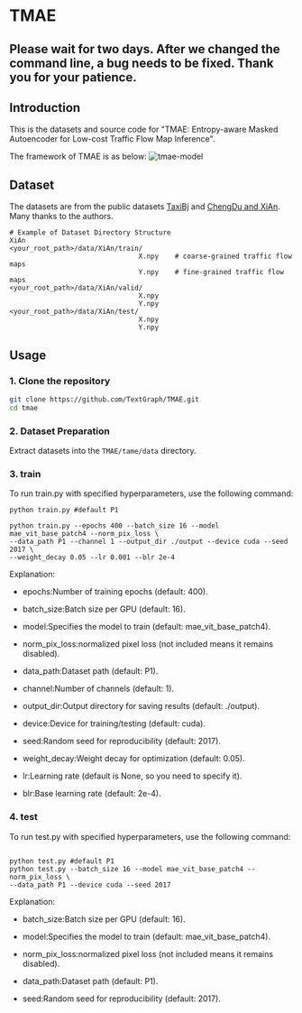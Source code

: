 # TMAE
## Please wait for two days. After we changed the command line, a bug needs to be fixed. Thank you for your patience.
## Introduction

This is the datasets and source code for "TMAE: Entropy-aware Masked Autoencoder for Low-cost Traffic Flow Map Inference".

The framework of TMAE is as below:
![tmae-model](https://github.com/user-attachments/assets/d5316372-fbe0-46c0-831a-6fa5a25b064b)

## Dataset

The datasets are from the public datasets [TaxiBj](https://github.com/yoshall/UrbanFM/tree/master/data) and [ChengDu and XiAn](https://github.com/luimoli/RATFM/tree/master/data). Many thanks to the authors.

```
# Example of Dataset Directory Structure
XiAn
<your_root_path>/data/XiAn/train/
                                X.npy    # coarse-grained traffic flow maps
                                Y.npy    # fine-grained traffic flow maps
<your_root_path>/data/XiAn/valid/
                                X.npy
                                Y.npy
<your_root_path>/data/XiAn/test/
                                X.npy
                                Y.npy
```

## Usage

### 1. Clone the repository

```bash
git clone https://github.com/TextGraph/TMAE.git
cd tmae
```

### 2. Dataset Preparation

Extract datasets into the `TMAE/tame/data` directory.

### 3. train

To run train.py with specified hyperparameters, use the following command:

```
python train.py #default P1

python train.py --epochs 400 --batch_size 16 --model mae_vit_base_patch4 --norm_pix_loss \
--data_path P1 --channel 1 --output_dir ./output --device cuda --seed 2017 \
--weight_decay 0.05 --lr 0.001 --blr 2e-4
```

Explanation:

- epochs:Number of training epochs (default: 400).

- batch_size:Batch size per GPU (default: 16).

- model:Specifies the model to train (default: mae_vit_base_patch4).

- norm_pix_loss:normalized pixel loss (not included means it remains disabled).

- data_path:Dataset path (default: P1).

- channel:Number of channels (default: 1).

- output_dir:Output directory for saving results (default: ./output).

- device:Device for training/testing (default: cuda).

- seed:Random seed for reproducibility (default: 2017).

- weight_decay:Weight decay for optimization (default: 0.05).

- lr:Learning rate (default is None, so you need to specify it).

- blr:Base learning rate (default: 2e-4).

### 4. test

To run test.py with specified hyperparameters, use the following command:

```

python test.py #default P1
python test.py --batch_size 16 --model mae_vit_base_patch4 --norm_pix_loss \
--data_path P1 --device cuda --seed 2017
```

Explanation:

- batch_size:Batch size per GPU (default: 16).

- model:Specifies the model to train (default: mae_vit_base_patch4).

- norm_pix_loss:normalized pixel loss (not included means it remains disabled).

- data_path:Dataset path (default: P1).

- seed:Random seed for reproducibility (default: 2017).
